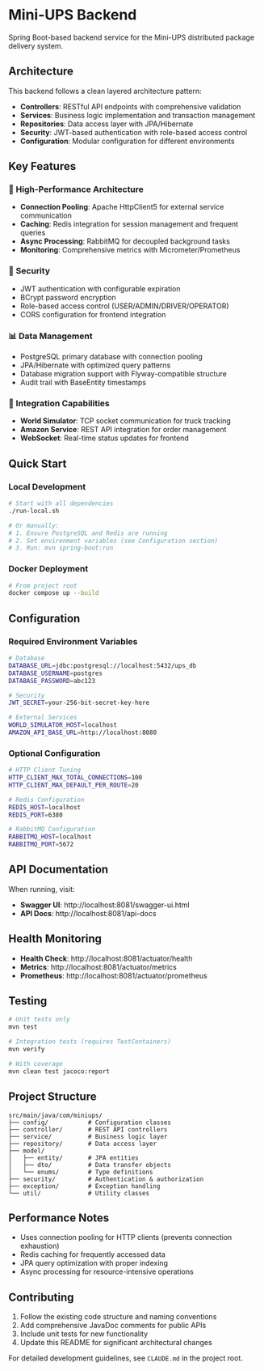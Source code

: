 # Mini-UPS Backend

Spring Boot-based backend service for the Mini-UPS distributed package delivery system.

## Architecture

This backend follows a clean layered architecture pattern:

- **Controllers**: RESTful API endpoints with comprehensive validation
- **Services**: Business logic implementation and transaction management  
- **Repositories**: Data access layer with JPA/Hibernate
- **Security**: JWT-based authentication with role-based access control
- **Configuration**: Modular configuration for different environments

## Key Features

### 🚀 High-Performance Architecture
- **Connection Pooling**: Apache HttpClient5 for external service communication
- **Caching**: Redis integration for session management and frequent queries
- **Async Processing**: RabbitMQ for decoupled background tasks
- **Monitoring**: Comprehensive metrics with Micrometer/Prometheus

### 🔐 Security
- JWT authentication with configurable expiration
- BCrypt password encryption
- Role-based access control (USER/ADMIN/DRIVER/OPERATOR)
- CORS configuration for frontend integration

### 📊 Data Management
- PostgreSQL primary database with connection pooling
- JPA/Hibernate with optimized query patterns
- Database migration support with Flyway-compatible structure
- Audit trail with BaseEntity timestamps

### 🔄 Integration Capabilities
- **World Simulator**: TCP socket communication for truck tracking
- **Amazon Service**: REST API integration for order management
- **WebSocket**: Real-time status updates for frontend

## Quick Start

### Local Development
```bash
# Start with all dependencies
./run-local.sh

# Or manually:
# 1. Ensure PostgreSQL and Redis are running
# 2. Set environment variables (see Configuration section)
# 3. Run: mvn spring-boot:run
```

### Docker Deployment
```bash
# From project root
docker compose up --build
```

## Configuration

### Required Environment Variables
```bash
# Database
DATABASE_URL=jdbc:postgresql://localhost:5432/ups_db
DATABASE_USERNAME=postgres
DATABASE_PASSWORD=abc123

# Security
JWT_SECRET=your-256-bit-secret-key-here

# External Services
WORLD_SIMULATOR_HOST=localhost
AMAZON_API_BASE_URL=http://localhost:8080
```

### Optional Configuration
```bash
# HTTP Client Tuning
HTTP_CLIENT_MAX_TOTAL_CONNECTIONS=100
HTTP_CLIENT_MAX_DEFAULT_PER_ROUTE=20

# Redis Configuration
REDIS_HOST=localhost
REDIS_PORT=6380

# RabbitMQ Configuration
RABBITMQ_HOST=localhost
RABBITMQ_PORT=5672
```

## API Documentation

When running, visit:
- **Swagger UI**: http://localhost:8081/swagger-ui.html
- **API Docs**: http://localhost:8081/api-docs

## Health Monitoring

- **Health Check**: http://localhost:8081/actuator/health
- **Metrics**: http://localhost:8081/actuator/metrics
- **Prometheus**: http://localhost:8081/actuator/prometheus

## Testing

```bash
# Unit tests only
mvn test

# Integration tests (requires TestContainers)
mvn verify

# With coverage
mvn clean test jacoco:report
```

## Project Structure

```
src/main/java/com/miniups/
├── config/           # Configuration classes
├── controller/       # REST API controllers
├── service/          # Business logic layer
├── repository/       # Data access layer
├── model/
│   ├── entity/       # JPA entities
│   ├── dto/          # Data transfer objects
│   └── enums/        # Type definitions
├── security/         # Authentication & authorization
├── exception/        # Exception handling
└── util/             # Utility classes
```

## Performance Notes

- Uses connection pooling for HTTP clients (prevents connection exhaustion)
- Redis caching for frequently accessed data
- JPA query optimization with proper indexing
- Async processing for resource-intensive operations

## Contributing

1. Follow the existing code structure and naming conventions
2. Add comprehensive JavaDoc comments for public APIs
3. Include unit tests for new functionality
4. Update this README for significant architectural changes

For detailed development guidelines, see `CLAUDE.md` in the project root.